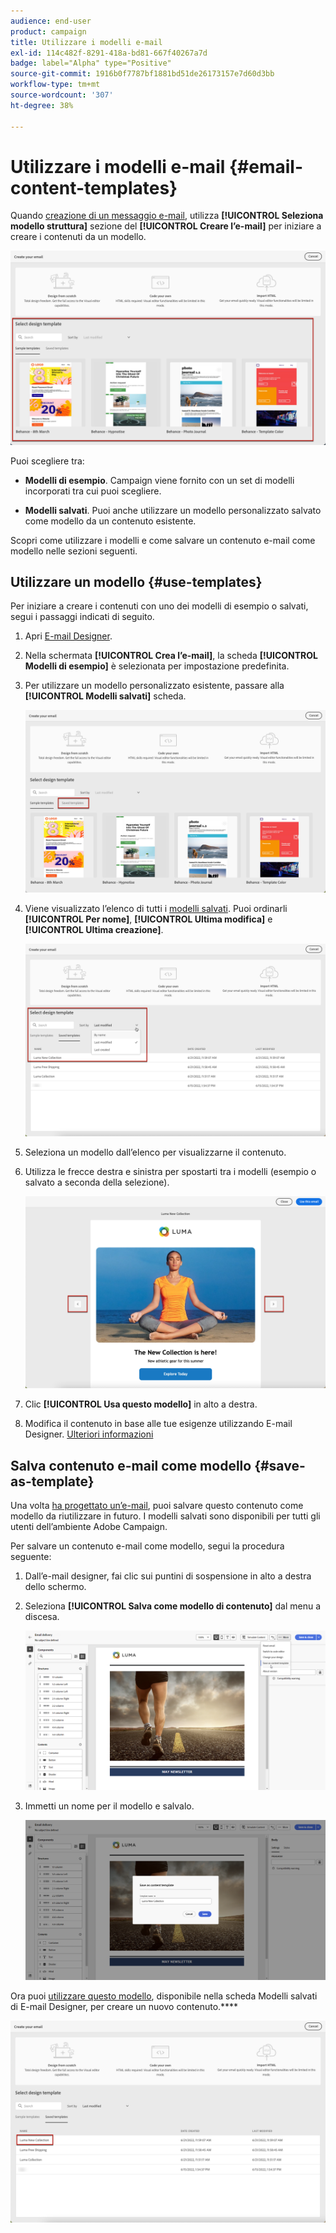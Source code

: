 ```yaml
---
audience: end-user
product: campaign
title: Utilizzare i modelli e-mail
exl-id: 114c482f-8291-418a-bd81-667f40267a7d
badge: label="Alpha" type="Positive"
source-git-commit: 1916b0f7787bf1881bd51de26173157e7d60d3bb
workflow-type: tm+mt
source-wordcount: '307'
ht-degree: 38%

---
```


# Utilizzare i modelli e-mail {#email-content-templates}

Quando [creazione di un messaggio e-mail](#create-email), utilizza **[!UICONTROL Seleziona modello struttura]** sezione del **[!UICONTROL Creare l’e-mail]** per iniziare a creare i contenuti da un modello.

![](assets/email_designer-templates.png)

Puoi scegliere tra:

* **Modelli di esempio**. Campaign viene fornito con un set di modelli incorporati tra cui puoi scegliere.

* **Modelli salvati**. Puoi anche utilizzare un modello personalizzato salvato come modello da un contenuto esistente.

Scopri come utilizzare i modelli e come salvare un contenuto e-mail come modello nelle sezioni seguenti.

## Utilizzare un modello {#use-templates}

Per iniziare a creare i contenuti con uno dei modelli di esempio o salvati, segui i passaggi indicati di seguito.

1. Apri [E-mail Designer](create-email-content.md).

1. Nella schermata **[!UICONTROL Crea l’e-mail]**, la scheda **[!UICONTROL Modelli di esempio]** è selezionata per impostazione predefinita.

1. Per utilizzare un modello personalizzato esistente, passare alla **[!UICONTROL Modelli salvati]** scheda.

   ![](assets/email_designer-saved-templates-tab.png)

1. Viene visualizzato l’elenco di tutti i [modelli salvati](#save-as-template). Puoi ordinarli **[!UICONTROL Per nome]**, **[!UICONTROL Ultima modifica]** e **[!UICONTROL Ultima creazione]**.

   ![](assets/email_designer-saved-templates.png)

1. Seleziona un modello dall’elenco per visualizzarne il contenuto.

1. Utilizza le frecce destra e sinistra per spostarti tra i modelli (esempio o salvato a seconda della selezione).

   ![](assets/email_designer-saved-templates-navigate.png)

1. Clic **[!UICONTROL Usa questo modello]** in alto a destra.

1. Modifica il contenuto in base alle tue esigenze utilizzando E-mail Designer. [Ulteriori informazioni](create-email-content.md)

## Salva contenuto e-mail come modello {#save-as-template}

Una volta [ha progettato un’e-mail](create-email-content.md), puoi salvare questo contenuto come modello da riutilizzare in futuro. I modelli salvati sono disponibili per tutti gli utenti dell’ambiente Adobe Campaign.

Per salvare un contenuto e-mail come modello, segui la procedura seguente:

1. Dall’e-mail designer, fai clic sui puntini di sospensione in alto a destra dello schermo.

1. Seleziona **[!UICONTROL Salva come modello di contenuto]** dal menu a discesa.

   ![](assets/email_designer-save-template.png)

1. Immetti un nome per il modello e salvalo.

   ![](assets/email_designer-template-name.png)

Ora puoi [utilizzare questo modello](#use-templates), disponibile nella scheda Modelli salvati di E-mail Designer, per creare un nuovo contenuto.****

![](assets/email_designer-saved-template.png)
